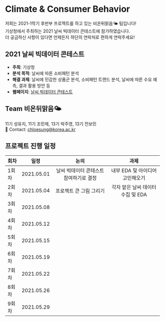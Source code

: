 # Climate & Consumer Behavior
저희는 2021-1학기 후반부 프로젝트를 하고 있는 비온뒤맑음🌤 팀입니다!  
기상청에서 주최하는 2021 날씨 빅데이터 콘테스트에 참가하였습니다.  
더 궁금하신 사항이 있다면 언제든지 하단의 연락처로 편하게 연락주세요!

## 2021 날씨 빅데이터 콘테스트
- **주최**: 기상청
- **분석 목적**: 날씨에 따른 소비패턴 분석
- **해결 과제**: 날씨에 민감한 상품군 분석, 소비패턴 트렌드 분석, 날씨에 따른 수요 예측, 결과 활용 방안 등
- **웹페이지**: [날씨 빅데이터 콘테스트](https://bd.kma.go.kr/contest/main.do)

## Team 비온뒤맑음🌤
11기 성유지, 11기 조민제, 13기 박주영, 13기 전보민  
💬 Contact: chloesung@korea.ac.kr

## 프로젝트 진행 일정  

|   회차   |   일정   |   논의   |  과제  |
|:----------------------------|:----------------------------:|:--------------------:|:--------------------:|
|  1회차  | 2021.05.01 | 날씨 빅데이터 콘테스트 참여하기로 결정 | 내부  EDA 및 아이디어 고민해오기 |
|  2회차  | 2021.05.04 | 프로젝트 큰 그림 그리기 | 각자 맡은 날씨 데이터 수집 및 EDA |
|  3회차  | 2021.05.08 || 
|  4회차  | 2021.05.12 ||
|  5회차  | 2021.05.15 ||
|  6회차  | 2021.05.19 || 
|  7회차  | 2021.05.22 ||
|  8회차  | 2021.05.26 || 
|  9회차  | 2021.05.29 ||
